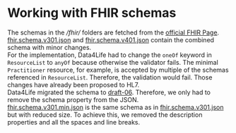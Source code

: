 # Working with FHIR schemas
The schemas in the _/fhir/_ folders are fetched from the [official FHIR Page](https://www.hl7.org/fhir/fhir.schema.json.zip).
[fhir.schema.v301.json](fhir/stu3/fhir.schema.v301.json) and [fhir.schema.v401.json](fhir/r4/fhir.schema.v401.json) contain the combined schema with minor changes.\
For the implementation, Data4Life had to change the `oneOf` keyword in `ResourceList` to `anyOf` because otherwise the validator fails. The minimal `Practitioner` resource, for example, is accepted by multiple of the schemas referenced in `ResourceList`. Therefore, the validation would fail. Those changes have already been proposed to HL7. \
Data4Life migrated the schema to [draft-06](http://json-schema.org/draft-04/schema#). Therefore, we only had to remove the schema property from the JSON. \
[fhir.schema.v301.min.json](fhir/fhir.schema.v301.min.json) is the same schema as in [fhir.schema.v301.json](fhir/fhir.schema.v301.json) but with reduced size. To achieve this, we removed the description properties and all the spaces and line breaks.
